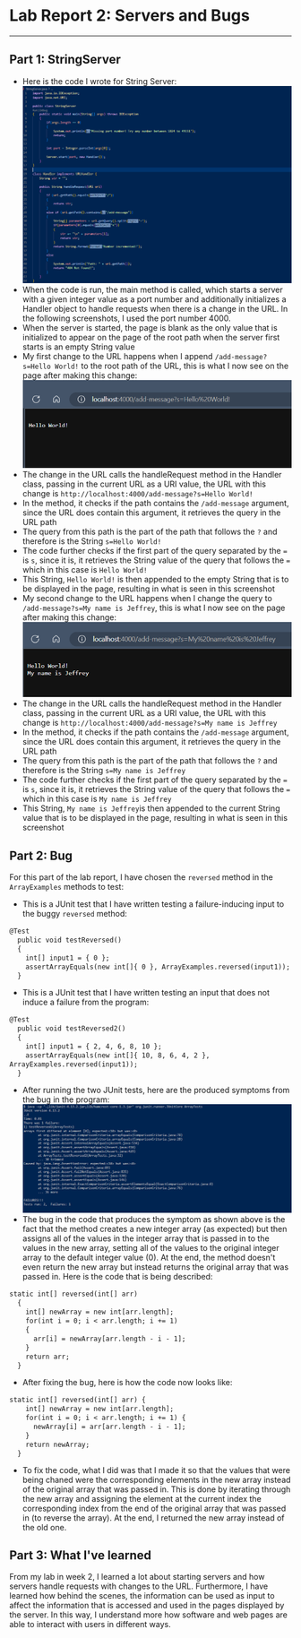 # Lab Report 2: Servers and Bugs

---
## Part 1: StringServer
* Here is the code I wrote for String Server: 
![String Server Code](StringServerCodeSS.png)
* When the code is run, the main method is called, which starts a server with a given integer value as a port number and additionally initializes a Handler object to handle requests when there is a change in the URL. In the following screenshots, I used the port number 4000.
* When the server is started, the page is blank as the only value that is initialized to appear on the page of the root path when the server first starts is an empty String value
* My first change to the URL happens when I append `/add-message?s=Hello World!` to the root path of the URL, this is what I now see on the page after making this change: ![String Server Message 1](StringServerAddMsg1SS.png)
 * The change in the URL calls the handleRequest method in the Handler class, passing in the current URL as a URI value, the URL with this change is `http://localhost:4000/add-message?s=Hello World!`
 * In the method, it checks if the path contains the `/add-message` argument, since the URL does contain this argument, it retrieves the query in the URL path
 * The query from this path is the part of the path that follows the `?` and therefore is the String `s=Hello World!`
 * The code further checks if the first part of the query separated by the `=` is `s`, since it is, it retrieves the String value of the query that follows the `=` which in this case is `Hello World!`
 * This String, `Hello World!` is then appended to the empty String that is to be displayed in the page, resulting in what is seen in this screenshot
* My second change to the URL happens when I change the query to `/add-message?s=My name is Jeffrey`, this is what I now see on the page after making this change: ![String Server Message 2](StringServerAddMsg2SS.png)
 * The change in the URL calls the handleRequest method in the Handler class, passing in the current URL as a URI value, the URL with this change is `http://localhost:4000/add-message?s=My name is Jeffrey`
 * In the method, it checks if the path contains the `/add-message` argument, since the URL does contain this argument, it retrieves the query in the URL path
 * The query from this path is the part of the path that follows the `?` and therefore is the String `s=My name is Jeffrey`
 * The code further checks if the first part of the query separated by the `=` is `s`, since it is, it retrieves the String value of the query that follows the `=` which in this case is `My name is Jeffrey`
 * This String, `My name is Jeffrey`is then appended to the current String value that is to be displayed in the page, resulting in what is seen in this screenshot


## Part 2: Bug
For this part of the lab report, I have chosen the `reversed` method in the `ArrayExamples` methods to test:
* This is a JUnit test that I have written testing a failure-inducing input to the buggy `reversed` method:
```
@Test
  public void testReversed() 
  {
    int[] input1 = { 0 };
    assertArrayEquals(new int[]{ 0 }, ArrayExamples.reversed(input1));
  }
```
* This is a JUnit test that I have written testing an input that does not induce a failure from the program:
```
@Test
  public void testReversed2() 
  {
    int[] input1 = { 2, 4, 6, 8, 10 };
    assertArrayEquals(new int[]{ 10, 8, 6, 4, 2 }, ArrayExamples.reversed(input1));
  }
```
* After running the two JUnit tests, here are the produced symptoms from the bug in the program:
![Symptom Output](BugSymptomSS.png)
* The bug in the code that produces the symptom as shown above is the fact that the method creates a new integer array (as expected) but then assigns all of the values in the integer array that is passed in to the values in the new array, setting all of the values to the original integer array to the default integer value (0). At the end, the method doesn't even return the new array but instead returns the original array that was passed in. Here is the code that is being described:
```
static int[] reversed(int[] arr)
  {
    int[] newArray = new int[arr.length];
    for(int i = 0; i < arr.length; i += 1)
    {
      arr[i] = newArray[arr.length - i - 1];
    }
    return arr;
  }
```
* After fixing the bug, here is how the code now looks like:
```
static int[] reversed(int[] arr) {
    int[] newArray = new int[arr.length];
    for(int i = 0; i < arr.length; i += 1) {
      newArray[i] = arr[arr.length - i - 1];
    }
    return newArray;
  }
```
* To fix the code, what I did was that I made it so that the values that were being chaned were the corresponding elements in the new array instead of the original array that was passed in. This is done by iterating through the new array and assigning the element at the current index the corresponding index from the end of the original array that was passed in (to reverse the array). At the end, I returned the new array instead of the old one.


## Part 3: What I've learned
From my lab in week 2, I learned a lot about starting servers and how servers handle requests with changes to the URL. Furthermore, I have learned how behind the scenes, the information can be used as input to affect the information that is accessed and used in the pages displayed by the server. In this way, I understand more how software and web pages are able to interact with users in different ways.
